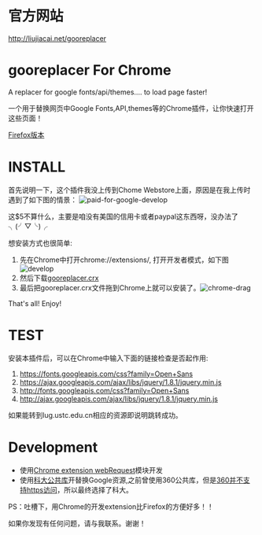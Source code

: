 官方网站
===

http://liujiacai.net/gooreplacer

gooreplacer For Chrome
===

A replacer for google fonts/api/themes.... to load page faster!

一个用于替换网页中Google Fonts,API,themes等的Chrome插件，让你快速打开这些页面！

[Firefox版本](https://github.com/jiacai2050/gooreplacer)

INSTALL
===
首先说明一下，这个插件我没上传到Chome Webstore上面，原因是在我上传时遇到了如下图的情景：
<img src="http://img01.taobaocdn.com/imgextra/i1/581166664/TB2jSskapXXXXXJXXXXXXXXXXXX_!!581166664.png" alt=" paid-for-google-develop"/>

这$5不算什么，主要是咱没有美国的信用卡或者paypal这东西呀，没办法了 ╮(╯▽╰)╭

想安装方式也很简单:

1. 先在Chrome中打开chrome://extensions/, 打开开发者模式，如下图<img src="http://img01.taobaocdn.com/imgextra/i1/581166664/TB2gof_apXXXXbCXpXXXXXXXXXX_!!581166664.png" alt=" develop"/>
2. 然后下载[gooreplacer.crx](https://github.com/jiacai2050/gooreplacer4chrome/blob/master/gooreplacer.crx?raw=true)
3. 最后把gooreplacer.crx文件拖到Chrome上就可以安装了。<img src="http://img03.taobaocdn.com/imgextra/i3/581166664/TB2rBMEapXXXXb1XpXXXXXXXXXX_!!581166664.jpg" alt=" chrome-drag"/>

That's all! Enjoy!

TEST
===

安装本插件后，可以在Chrome中输入下面的链接检查是否起作用:

1. https://fonts.googleapis.com/css?family=Open+Sans
2. https://ajax.googleapis.com/ajax/libs/jquery/1.8.1/jquery.min.js
3. http://fonts.googleapis.com/css?family=Open+Sans
4. http://ajax.googleapis.com/ajax/libs/jquery/1.8.1/jquery.min.js

如果能转到lug.ustc.edu.cn相应的资源即说明跳转成功。

Development
===

- 使用[Chrome extension webRequest](https://developer.chrome.com/extensions/webRequest)模块开发
- 使用[科大公共库](https://servers.ustclug.org/2014/07/ustc-blog-force-google-fonts-proxy/)开替换Google资源,之前曾使用360公共库，但是[360并不支持https访问](https://servers.ustclug.org/2014/06/blog-googlefonts-speedup/)，所以最终选择了科大。

PS：吐槽下，用Chrome的开发extension比Firefox的方便好多！！

如果你发现有任何问题，请与我联系。谢谢！
